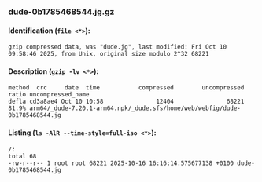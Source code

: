 ### dude-0b1785468544.jg.gz
#### Identification (`file <*>`):
```
gzip compressed data, was "dude.jg", last modified: Fri Oct 10 09:58:46 2025, from Unix, original size modulo 2^32 68221
```
#### Description (`gzip -lv <*>`):
```
method  crc     date  time           compressed        uncompressed  ratio uncompressed_name
defla cd3a8ae4 Oct 10 10:58               12404               68221  81.9% arm64/_dude-7.20.1-arm64.npk/_dude.sfs/home/web/webfig/dude-0b1785468544.jg
```
#### Listing (`ls -AlR --time-style=full-iso <*>`):
```
/:
total 68
-rw-r--r-- 1 root root 68221 2025-10-16 16:16:14.575677138 +0100 dude-0b1785468544.jg
```

